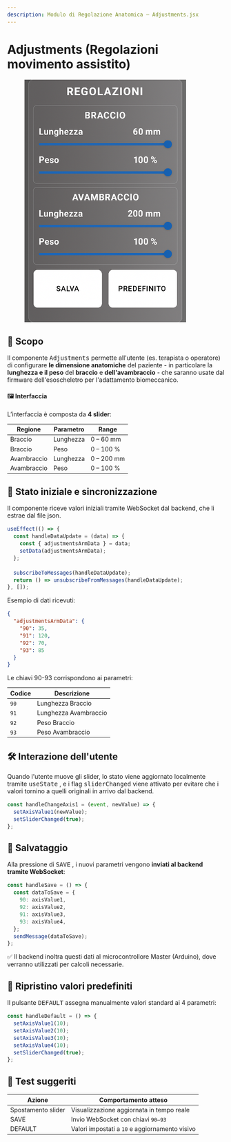 ```yaml
---
description: Modulo di Regolazione Anatomica – Adjustments.jsx
---
```


# Adjustments (Regolazioni movimento assistito)

<figure><img src="../../../.gitbook/assets/ChatGPT Image 24 giu 2025, 17_17_33.png" alt="" width="375"><figcaption></figcaption></figure>

## 🎯 Scopo

Il componente <kbd>Adjustments</kbd> permette all'utente (es. terapista o operatore) di configurare **le dimensione anatomiche** del paziente - in particolare la **lunghezza e il peso** del **braccio** e **dell'avambraccio** - che saranno usate dal firmware dell'esoscheletro per l'adattamento biomeccanico.

#### 🖼️ Interfaccia

L’interfaccia è composta da **4 slider**:

| Regione     | Parametro | Range      |
| ----------- | --------- | ---------- |
| Braccio     | Lunghezza | 0 – 60 mm  |
| Braccio     | Peso      | 0 – 100 %  |
| Avambraccio | Lunghezza | 0 – 200 mm |
| Avambraccio | Peso      | 0 – 100 %  |

## 🔄 Stato iniziale e sincronizzazione

Il componente riceve valori iniziali tramite WebSocket dal backend, che li estrae dal file json.

```jsx
useEffect(() => {
  const handleDataUpdate = (data) => {
    const { adjustmentsArmData } = data;
    setData(adjustmentsArmData);
  };

  subscribeToMessages(handleDataUpdate);
  return () => unsubscribeFromMessages(handleDataUpdate);
}, []);
```

Esempio di dati ricevuti:

```json
{
  "adjustmentsArmData": {
    "90": 35,
    "91": 120,
    "92": 70,
    "93": 85
  }
}
```

Le chiavi 90-93 corrispondono ai parametri:

| Codice | Descrizione           |
| ------ | --------------------- |
| `90`   | Lunghezza Braccio     |
| `91`   | Lunghezza Avambraccio |
| `92`   | Peso Braccio          |
| `93`   | Peso Avambraccio      |

## 🛠️ Interazione dell'utente

Quando l'utente muove gli slider, lo stato viene aggiornato localmente tramite <kbd>useState</kbd> , e i flag <kbd>sliderChanged</kbd> viene attivato per evitare che i valori tornino a quelli originali in arrivo dal backend.

```jsx
const handleChangeAxis1 = (event, newValue) => {
  setAxisValue1(newValue);
  setSliderChanged(true);
};
```

## 💾 Salvataggio

Alla pressione di <kbd>SAVE</kbd> , i nuovi parametri vengono **inviati al backend tramite WebSocket**:

```jsx
const handleSave = () => {
  const dataToSave = {
    90: axisValue1,
    92: axisValue2,
    91: axisValue3,
    93: axisValue4,
  };
  sendMessage(dataToSave);
};
```

✅ Il backend inoltra questi dati al microcontrollore Master (Arduino), dove verranno utilizzati per calcoli  necessarie.

## 🔁 Ripristino valori predefiniti

Il pulsante <kbd>DEFAULT</kbd> assegna manualmente valori standard ai 4 parametri:

```jsx
const handleDefault = () => {
  setAxisValue1(10);
  setAxisValue2(10);
  setAxisValue3(10);
  setAxisValue4(10);
  setSliderChanged(true);
};
```

## 🧪 Test suggeriti

| Azione             | Comportamento atteso                           |
| ------------------ | ---------------------------------------------- |
| Spostamento slider | Visualizzazione aggiornata in tempo reale      |
| SAVE               | Invio WebSocket con chiavi `90–93`             |
| DEFAULT            | Valori impostati a `10` e aggiornamento visivo |
